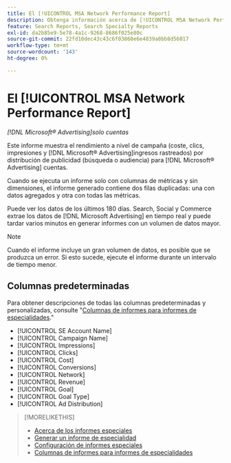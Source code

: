 ```yaml
---
title: El [!UICONTROL MSA Network Performance Report]
description: Obtenga información acerca de [!UICONTROL MSA Network Performance Report].
feature: Search Reports, Search Specialty Reports
exl-id: da2b85e9-5e78-4a1c-9268-8686f025e80c
source-git-commit: 22fd10dec43c43c6f03860e6e4839a8bb8d56017
workflow-type: tm+mt
source-wordcount: '143'
ht-degree: 0%

---
```


# El [!UICONTROL MSA Network Performance Report]

*[!DNL Microsoft® Advertising]solo cuentas*

Este informe muestra el rendimiento a nivel de campaña (coste, clics, impresiones y [!DNL Microsoft® Advertising]ingresos rastreados) por distribución de publicidad (búsqueda o audiencia) para [!DNL Microsoft® Advertising] cuentas.

Cuando se ejecuta un informe solo con columnas de métricas y sin dimensiones, el informe generado contiene dos filas duplicadas: una con datos agregados y otra con todas las métricas.

Puede ver los datos de los últimos 180 días. Search, Social y Commerce extrae los datos de [!DNL Microsoft Advertising] en tiempo real y puede tardar varios minutos en generar informes con un volumen de datos mayor.

>[!NOTE]
>
>Cuando el informe incluye un gran volumen de datos, es posible que se produzca un error. Si esto sucede, ejecute el informe durante un intervalo de tiempo menor.

## Columnas predeterminadas

Para obtener descripciones de todas las columnas predeterminadas y personalizadas, consulte &quot;[Columnas de informes para informes de especialidades](specialty-report-columns.md).&quot;

* [!UICONTROL SE Account Name]
* [!UICONTROL Campaign Name]
* [!UICONTROL Impressions]
* [!UICONTROL Clicks]
* [!UICONTROL Cost]
* [!UICONTROL Conversions]
* [!UICONTROL Network]
* [!UICONTROL Revenue]
* [!UICONTROL Goal]
* [!UICONTROL Goal Type]
* [!UICONTROL Ad Distribution]

>[!MORELIKETHIS]
>
>* [Acerca de los informes especiales](specialty-report-about.md)
>* [Generar un informe de especialidad](specialty-report-generate.md)
>* [Configuración de informes especiales](specialty-report-settings.md)
>* [Columnas de informes para informes de especialidades](specialty-report-columns.md)
